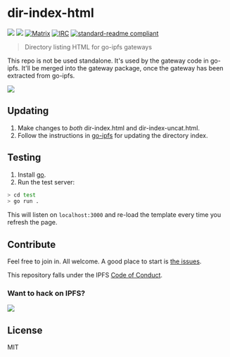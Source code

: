 # dir-index-html

[![](https://img.shields.io/badge/made%20by-Protocol%20Labs-blue.svg?style=flat-square)](https://protocol.ai)
[![](https://img.shields.io/badge/project-IPFS-blue.svg?style=flat-square)](https://ipfs.io/)
[![Matrix](https://img.shields.io/badge/matrix-%23ipfs%3Amatrix.org-blue.svg?style=flat-square)](https://matrix.to/#/room/#ipfs:matrix.org)
[![IRC](https://img.shields.io/badge/freenode-%23ipfs-blue.svg?style=flat-square)](http://webchat.freenode.net/?channels=%23ipfs)
[![standard-readme compliant](https://img.shields.io/badge/standard--readme-OK-green.svg?style=flat-square)](https://github.com/RichardLitt/standard-readme)

> Directory listing HTML for go-ipfs gateways

This repo is not be used standalone. It's used by the gateway code in go-ipfs. It'll be merged into the gateway package, once the gateway has been extracted from go-ipfs.

![](https://gateway.ipfs.io/ipfs/QmZrdrmeBeDtnb8cJzfc1hq54NFoGL9BHNuiQB9CWSJfTE)

## Updating

1. Make changes to _both_ dir-index.html and dir-index-uncat.html.
2. Follow the instructions in [go-ipfs](https://github.com/ipfs/go-ipfs/tree/master/assets#updating-dir-index-html) for updating the directory index.

## Testing

1. Install [go](https://golang.org/dl/).
2. Run the test server:

```bash
> cd test
> go run .
```

This will listen on `localhost:3000` and re-load the template every time you refresh the page.

## Contribute

Feel free to join in. All welcome. A good place to start is [the issues](https://github.com/ipfs/dir-index-html/issues).

This repository falls under the IPFS [Code of Conduct](https://github.com/ipfs/community/blob/master/code-of-conduct.md).

### Want to hack on IPFS?

[![](https://cdn.rawgit.com/jbenet/contribute-ipfs-gif/master/img/contribute.gif)](https://github.com/ipfs/community/blob/master/contributing.md)

## License

MIT
